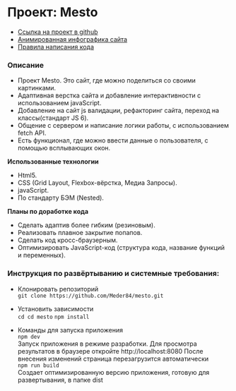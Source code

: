 # Проект: Mesto
* [Ссылка на проект в github](https://meder84.github.io/mesto/index.html)
* [Анимированная инфографика сайта](https://github.com/Meder84/Meder84/blob/main/gif/mesto1024.gif)
* [Правила написания кода](https://code.s3.yandex.net/web-developer/landings/design-rules/index.html)

### Описание
* Проект Mesto. Это сайт, где можно поделиться со своими картинками. 
* Адаптивная верстка сайта и добавление интерактивности с использованием javaScript.
* Добавление на сайт js валидации, рефакторинг сайта, переход на классы(стандарт JS 6).
* Общение с сервером и написание логики работы, с использованием fetch API.
* Есть функционал, где можно ввести данные о пользователя, с помощью всплывающих окон. 

**Использованные технологии**
* Html5.
* CSS (Grid Layout, Flexbox-вёрстка, Медиа Запросы).
* javaScript.
* По стандарту БЭМ (Nested).

**Планы по доработке кода**
* Сделать адаптив более гибким (резиновым).
* Реализовать плавное закрытие попапов.
* Сделать код кросс-браузерным.
* Оптимизировать JavaScript-код (структура кода, название функций и переменных).

### Инструкция по развёртыванию и системные требования:

* Клонировать репозиторий <br>
`git clone https://github.com/Meder84/mesto.git`

* Установить зависимости <br>
`cd cd mesto`
`npm install`
* Команды для запуска приложения <br> 
`npm dev`<br>
Запуск приложения в режиме разработки. Для просмотра результатов в браузере откройте http://localhost:8080 После внесения изменений страница перезагрузится автоматически <br>
`npm run build`<br>
Создает оптимизированную версию приложения, готовую для развертывания, в папке dist
